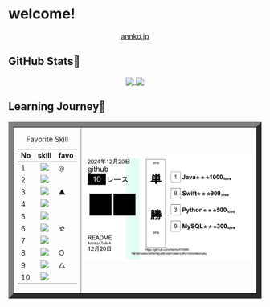 # welcome!

<div align="center">
    <a align="center" href="https://annko.jp">annko.jp</a>
</div>

## GitHub Stats🐎
<p align="center">
    <a href="https://github.com/AnnkoATAMA">
        <img height=200 align="center" src="https://git-hub-readme-stats-l2xb.vercel.app/api?username=AnnkoATAMA&theme=cobalt&title_color=00bfff&show_icons=true&count_private=true"/>
    </a>
    <a href="https://github.com/AnnkoATAMA">
        <img height=200 align="center" src="https://github-readme-stats.vercel.app/api/top-langs/?username=AnnkoATAMA&theme=cobalt&title_color=00bfff&show_icons=true&count_private=true"/>
    </a>
</p>

## Learning Journey🏇

<table align="center" border=10>
    <tr>
        <td>
            <table>
              <caption>Favorite Skill</caption>
              <thead>
                <tr>
                  <th>No</th><th>skill</th> <th>favo</th>
                </tr>
              </thead>
              <tr>
                <td>1</td> <td align=center> <img height=24 src="https://skillicons.dev/icons?i=java&perline=5&theme=dark"> </td> <td>◎</td>
              </tr>
              <tr>
                <td>2</td> <td align=center> <img height=24 src="https://skillicons.dev/icons?i=go&perline=5&theme=dark"> </td> <td></td>
              </tr>
              <tr>
                <td>3</td> <td align=center> <img height=24 src="https://skillicons.dev/icons?i=python&perline=5&theme=dark"> </td> <td>▲</td>
              </tr>
              <tr>
                <td>4</td> <td align=center> <img height=24 src="https://skillicons.dev/icons?i=html&perline=5&theme=dark"> </td> <td></td>
              </tr>
              <tr>
                <td>5</td> <td align=center> <img height=24 src="https://skillicons.dev/icons?i=css&perline=5&theme=dark"> </td> <td></td>
              </tr>
              <tr>
                <td>6</td> <td align=center> <img height=24 src="https://skillicons.dev/icons?i=vue&perline=5&theme=dark"> </td> <td>☆</td>
              </tr>
              <tr>
                <td>7</td> <td align=center> <img height=24 src="https://skillicons.dev/icons?i=react&perline=5&theme=dark"> </td> <td></td>
              </tr>
              <tr>
                <td>8</td> <td align=center> <img height=24 src="https://skillicons.dev/icons?i=swift&perline=5&theme=dark"> </td> <td>○</td>
              </tr>
              <tr>
                <td>9</td> <td align=center> <img height=24 src="https://skillicons.dev/icons?i=mysql&perline=5&theme=dark"> </td> <td>△</td>
              </tr>
              <tr>
                <td>10</td> <td align=center> <img height=24 src="https://skillicons.dev/icons?i=prisma&perline=5&theme=dark"> </td> <td></td>
              </tr>
            </table>
        </td>
        <td>
            <img src="ticket.png" width="850">
        </td>
    </tr>
</table>


